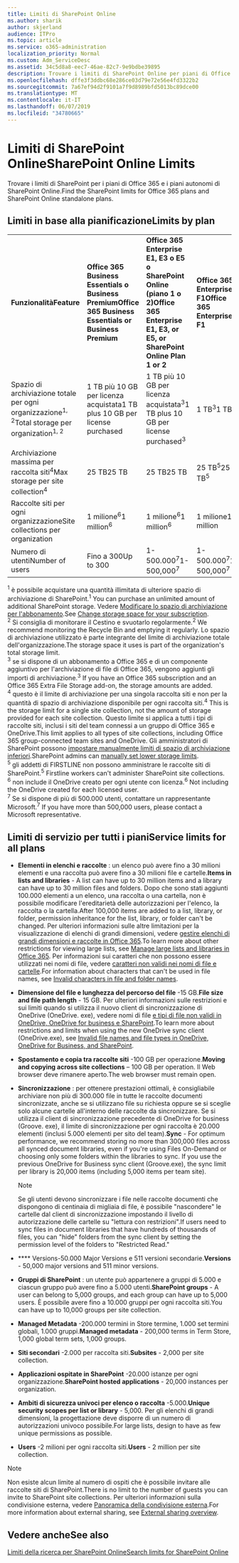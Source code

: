 ```yaml
---
title: Limiti di SharePoint Online
ms.author: sharik
author: skjerland
audience: ITPro
ms.topic: article
ms.service: o365-administration
localization_priority: Normal
ms.custom: Adm_ServiceDesc
ms.assetid: 34c5d8a8-eec7-46ae-82c7-9e9bdbe39895
description: Trovare i limiti di SharePoint Online per piani di Office 365 Enterprise e per piani autonomi.
ms.openlocfilehash: dffe3f3ddbc68e286ce03d79e72e56e4fd3322b2
ms.sourcegitcommit: 7a67ef94d2f9101a7f9d8989bfd5013bc89dce00
ms.translationtype: MT
ms.contentlocale: it-IT
ms.lasthandoff: 06/07/2019
ms.locfileid: "34780665"
---
```

# <a name="sharepoint-online-limits"></a><span data-ttu-id="7daa2-103">Limiti di SharePoint Online</span><span class="sxs-lookup"><span data-stu-id="7daa2-103">SharePoint Online Limits</span></span> 

<span data-ttu-id="7daa2-104">Trovare i limiti di SharePoint per i piani di Office 365 e i piani autonomi di SharePoint Online.</span><span class="sxs-lookup"><span data-stu-id="7daa2-104">Find the SharePoint limits for Office 365 plans and SharePoint Online standalone plans.</span></span>
  
## <a name="limits-by-plan"></a><span data-ttu-id="7daa2-105">Limiti in base alla pianificazione</span><span class="sxs-lookup"><span data-stu-id="7daa2-105">Limits by plan</span></span> 

|||||
|:-----|:-----|:-----|:-----|
|<span data-ttu-id="7daa2-106">**Funzionalità**</span><span class="sxs-lookup"><span data-stu-id="7daa2-106">**Feature**</span></span> <br/> |<span data-ttu-id="7daa2-107">**Office 365 Business Essentials o Business Premium**</span><span class="sxs-lookup"><span data-stu-id="7daa2-107">**Office 365 Business Essentials or Business Premium**</span></span> <br/> |<span data-ttu-id="7daa2-108">**Office 365 Enterprise E1, E3 o E5 o SharePoint Online (piano 1 o 2)**</span><span class="sxs-lookup"><span data-stu-id="7daa2-108">**Office 365 Enterprise E1, E3, or E5, or SharePoint Online Plan 1 or 2**</span></span> <br/> | <span data-ttu-id="7daa2-109">**Office 365 Enterprise F1**</span><span class="sxs-lookup"><span data-stu-id="7daa2-109">**Office 365 Enterprise F1**</span></span> <br/> |
|<span data-ttu-id="7daa2-110">Spazio di archiviazione totale per ogni organizzazione<sup>1, 2</sup></span><span class="sxs-lookup"><span data-stu-id="7daa2-110">Total storage per organization<sup>1, 2</sup></span></span> <br/> |<span data-ttu-id="7daa2-111">1 TB più 10 GB per licenza acquistata</span><span class="sxs-lookup"><span data-stu-id="7daa2-111">1 TB plus 10 GB per license purchased</span></span>  <br/> |<span data-ttu-id="7daa2-112">1 TB più 10 GB per licenza acquistata<sup>3</sup></span><span class="sxs-lookup"><span data-stu-id="7daa2-112">1 TB plus 10 GB per license purchased<sup>3</sup></span></span> <br/> |<span data-ttu-id="7daa2-113">1 TB<sup>3</sup></span><span class="sxs-lookup"><span data-stu-id="7daa2-113">1 TB<sup>3</sup></span></span> <br/> |
|<span data-ttu-id="7daa2-114">Archiviazione massima per raccolta siti<sup>4</sup></span><span class="sxs-lookup"><span data-stu-id="7daa2-114">Max storage per site collection<sup>4</sup></span></span><br/> |<span data-ttu-id="7daa2-115">25 TB</span><span class="sxs-lookup"><span data-stu-id="7daa2-115">25 TB</span></span> <br/> |<span data-ttu-id="7daa2-116">25 TB</span><span class="sxs-lookup"><span data-stu-id="7daa2-116">25 TB</span></span> <br/> |<span data-ttu-id="7daa2-117">25 TB<sup>5</sup></span><span class="sxs-lookup"><span data-stu-id="7daa2-117">25 TB<sup>5</sup></span></span> <br/> |
|<span data-ttu-id="7daa2-118">Raccolte siti per ogni organizzazione</span><span class="sxs-lookup"><span data-stu-id="7daa2-118">Site collections per organization</span></span>  <br/> |<span data-ttu-id="7daa2-119">1 milione<sup>6</sup></span><span class="sxs-lookup"><span data-stu-id="7daa2-119">1 million<sup>6</sup></span></span> <br/> |<span data-ttu-id="7daa2-120">1 milione<sup>6</sup></span><span class="sxs-lookup"><span data-stu-id="7daa2-120">1 million<sup>6</sup></span></span> <br/> |<span data-ttu-id="7daa2-121">1 milione</span><span class="sxs-lookup"><span data-stu-id="7daa2-121">1 million</span></span><br/> |
|<span data-ttu-id="7daa2-122">Numero di utenti</span><span class="sxs-lookup"><span data-stu-id="7daa2-122">Number of users</span></span>  <br/> |<span data-ttu-id="7daa2-123">Fino a 300</span><span class="sxs-lookup"><span data-stu-id="7daa2-123">Up to 300</span></span>  <br/> |<span data-ttu-id="7daa2-124">1- 500.000<sup>7</sup></span><span class="sxs-lookup"><span data-stu-id="7daa2-124">1- 500,000<sup>7</sup></span></span> <br/> |<span data-ttu-id="7daa2-125">1- 500.000<sup>7</sup></span><span class="sxs-lookup"><span data-stu-id="7daa2-125">1- 500,000<sup>7</sup></span></span> <br/> |
   
<span data-ttu-id="7daa2-126"><sup>1</sup> è possibile acquistare una quantità illimitata di ulteriore spazio di archiviazione di SharePoint.</span><span class="sxs-lookup"><span data-stu-id="7daa2-126"><sup>1</sup> You can purchase an unlimited amount of additional SharePoint storage.</span></span> <span data-ttu-id="7daa2-127">Vedere [Modificare lo spazio di archiviazione per l'abbonamento](https://docs.microsoft.com/office365/admin/subscriptions-and-billing/add-storage-space).</span><span class="sxs-lookup"><span data-stu-id="7daa2-127">See [Change storage space for your subscription](https://docs.microsoft.com/office365/admin/subscriptions-and-billing/add-storage-space).</span></span> 
<br/><span data-ttu-id="7daa2-128"><sup>2</sup> Si consiglia di monitorare il Cestino e svuotarlo regolarmente.</span><span class="sxs-lookup"><span data-stu-id="7daa2-128"><sup>2</sup> We recommend monitoring the Recycle Bin and emptying it regularly.</span></span> <span data-ttu-id="7daa2-129">Lo spazio di archiviazione utilizzato è parte integrante del limite di archiviazione totale dell'organizzazione.</span><span class="sxs-lookup"><span data-stu-id="7daa2-129">The storage space it uses is part of the organization's total storage limit.</span></span> 
<br/> <span data-ttu-id="7daa2-130"><sup>3</sup> se si dispone di un abbonamento a Office 365 e di un componente aggiuntivo per l'archiviazione di file di Office 365, vengono aggiunti gli importi di archiviazione.</span><span class="sxs-lookup"><span data-stu-id="7daa2-130"><sup>3</sup> If you have an Office 365 subscription and an Office 365 Extra File Storage add-on, the storage amounts are added.</span></span> 
<br/> <span data-ttu-id="7daa2-131"><sup>4</sup> questo è il limite di archiviazione per una singola raccolta siti e non per la quantità di spazio di archiviazione disponibile per ogni raccolta siti.</span><span class="sxs-lookup"><span data-stu-id="7daa2-131"><sup>4</sup> This is the storage limit for a single site collection, not the amount of storage provided for each site collection.</span></span> <span data-ttu-id="7daa2-132">Questo limite si applica a tutti i tipi di raccolte siti, inclusi i siti del team connessi a un gruppo di Office 365 e OneDrive.</span><span class="sxs-lookup"><span data-stu-id="7daa2-132">This limit applies to all types of site collections, including Office 365 group-connected team sites and OneDrive.</span></span> <span data-ttu-id="7daa2-133">Gli amministratori di SharePoint possono [impostare manualmente limiti di spazio di archiviazione inferiori](https://docs.microsoft.com/sharepoint/manage-site-collection-storage-limits).</span><span class="sxs-lookup"><span data-stu-id="7daa2-133">SharePoint admins can [manually set lower storage limits](https://docs.microsoft.com/sharepoint/manage-site-collection-storage-limits).</span></span> 
<br/> <span data-ttu-id="7daa2-134"><sup>5</sup> gli addetti di FIRSTLINE non possono amministrare le raccolte siti di SharePoint.</span><span class="sxs-lookup"><span data-stu-id="7daa2-134"><sup>5</sup> Firstline workers can't administer SharePoint site collections.</span></span> 
<br/> <span data-ttu-id="7daa2-135"><sup>6</sup> non include il OneDrive creato per ogni utente con licenza.</span><span class="sxs-lookup"><span data-stu-id="7daa2-135"><sup>6</sup> Not including the OneDrive created for each licensed user.</span></span> 
<br/> <span data-ttu-id="7daa2-136"><sup>7</sup> Se si dispone di più di 500.000 utenti, contattare un rappresentante Microsoft.</span><span class="sxs-lookup"><span data-stu-id="7daa2-136"><sup>7</sup> If you have more than 500,000 users, please contact a Microsoft representative.</span></span> 
  
## <a name="service-limits-for-all-plans"></a><span data-ttu-id="7daa2-137">Limiti di servizio per tutti i piani</span><span class="sxs-lookup"><span data-stu-id="7daa2-137">Service limits for all plans</span></span>

- <span data-ttu-id="7daa2-138">**Elementi in elenchi e raccolte** : un elenco può avere fino a 30 milioni elementi e una raccolta può avere fino a 30 milioni file e cartelle.</span><span class="sxs-lookup"><span data-stu-id="7daa2-138">**Items in lists and libraries** - A list can have up to 30 million items and a library can have up to 30 million files and folders.</span></span> <span data-ttu-id="7daa2-139">Dopo che sono stati aggiunti 100.000 elementi a un elenco, una raccolta o una cartella, non è possibile modificare l'ereditarietà delle autorizzazioni per l'elenco, la raccolta o la cartella.</span><span class="sxs-lookup"><span data-stu-id="7daa2-139">After 100,000 items are added to a list, library, or folder, permission inheritance for the list, library, or folder can't be changed.</span></span> <span data-ttu-id="7daa2-140">Per ulteriori informazioni sulle altre limitazioni per la visualizzazione di elenchi di grandi dimensioni, vedere [gestire elenchi di grandi dimensioni e raccolte in Office 365](https://support.office.com/article/b4038448-ec0e-49b7-b853-679d3d8fb784).</span><span class="sxs-lookup"><span data-stu-id="7daa2-140">To learn more about other restrictions for viewing large lists, see [Manage large lists and libraries in Office 365](https://support.office.com/article/b4038448-ec0e-49b7-b853-679d3d8fb784).</span></span> <span data-ttu-id="7daa2-141">Per informazioni sui caratteri che non possono essere utilizzati nei nomi di file, vedere [caratteri non validi nei nomi di file e cartelle](https://support.office.com/article/64883a5d-228e-48f5-b3d2-eb39e07630fa).</span><span class="sxs-lookup"><span data-stu-id="7daa2-141">For information about characters that can't be used in file names, see [Invalid characters in file and folder names](https://support.office.com/article/64883a5d-228e-48f5-b3d2-eb39e07630fa).</span></span>

- <span data-ttu-id="7daa2-142">**Dimensione del file e lunghezza del percorso del file** -15 GB.</span><span class="sxs-lookup"><span data-stu-id="7daa2-142">**File size and file path length** - 15 GB.</span></span> <span data-ttu-id="7daa2-143">Per ulteriori informazioni sulle restrizioni e sui limiti quando si utilizza il nuovo client di sincronizzazione di OneDrive (OneDrive. exe), vedere nomi di file [e tipi di file non validi in OneDrive, OneDrive for business e SharePoint](https://support.office.com/article/64883a5d-228e-48f5-b3d2-eb39e07630fa).</span><span class="sxs-lookup"><span data-stu-id="7daa2-143">To learn more about restrictions and limits when using the new OneDrive sync client (OneDrive.exe), see [Invalid file names and file types in OneDrive, OneDrive for Business, and SharePoint](https://support.office.com/article/64883a5d-228e-48f5-b3d2-eb39e07630fa).</span></span>

- <span data-ttu-id="7daa2-144">**Spostamento e copia tra raccolte siti** -100 GB per operazione.</span><span class="sxs-lookup"><span data-stu-id="7daa2-144">**Moving and copying across site collections** – 100 GB per operation.</span></span> <span data-ttu-id="7daa2-145">Il Web browser deve rimanere aperto.</span><span class="sxs-lookup"><span data-stu-id="7daa2-145">The web browser must remain open.</span></span>

- <span data-ttu-id="7daa2-146">**Sincronizzazione** : per ottenere prestazioni ottimali, è consigliabile archiviare non più di 300.000 file in tutte le raccolte documenti sincronizzate, anche se si utilizzano file su richiesta oppure se si sceglie solo alcune cartelle all'interno delle raccolte da sincronizzare. Se si utilizza il client di sincronizzazione precedente di OneDrive for business (Groove. exe), il limite di sincronizzazione per ogni raccolta è 20.000 elementi (inclusi 5.000 elementi per sito del team).</span><span class="sxs-lookup"><span data-stu-id="7daa2-146">**Sync** - For optimum performance, we recommend storing no more than 300,000 files across all synced document libraries, even if you're using Files On-Demand or choosing only some folders within the libraries to sync. If you use the previous OneDrive for Business sync client (Groove.exe), the sync limit per library is 20,000 items (including 5,000 items per team site).</span></span>

    > [!NOTE]
    > <span data-ttu-id="7daa2-147">Se gli utenti devono sincronizzare i file nelle raccolte documenti che dispongono di centinaia di migliaia di file, è possibile "nascondere" le cartelle dal client di sincronizzazione impostando il livello di autorizzazione delle cartelle su "lettura con restrizioni".</span><span class="sxs-lookup"><span data-stu-id="7daa2-147">If users need to sync files in document libraries that have hundreds of thousands of files, you can "hide" folders from the sync client by setting the permission level of the folders to "Restricted Read."</span></span> 

- <span data-ttu-id="7daa2-148">\*\*\*\* Versions-50.000 Major Versions e 511 versioni secondarie.</span><span class="sxs-lookup"><span data-stu-id="7daa2-148">**Versions** - 50,000 major versions and 511 minor versions.</span></span>

- <span data-ttu-id="7daa2-149">**Gruppi di SharePoint** : un utente può appartenere a gruppi di 5.000 e ciascun gruppo può avere fino a 5.000 utenti.</span><span class="sxs-lookup"><span data-stu-id="7daa2-149">**SharePoint groups** - A user can belong to 5,000 groups, and each group can have up to 5,000 users.</span></span> <span data-ttu-id="7daa2-150">È possibile avere fino a 10.000 gruppi per ogni raccolta siti.</span><span class="sxs-lookup"><span data-stu-id="7daa2-150">You can have up to 10,000 groups per site collection.</span></span>

- <span data-ttu-id="7daa2-151">**Managed Metadata** -200.000 termini in Store termine, 1.000 set termini globali, 1.000 gruppi.</span><span class="sxs-lookup"><span data-stu-id="7daa2-151">**Managed metadata** - 200,000 terms in Term Store, 1,000 global term sets, 1,000 groups.</span></span>

- <span data-ttu-id="7daa2-152">**Siti secondari** -2.000 per raccolta siti.</span><span class="sxs-lookup"><span data-stu-id="7daa2-152">**Subsites** - 2,000 per site collection.</span></span>

- <span data-ttu-id="7daa2-153">**Applicazioni ospitate in SharePoint** -20.000 istanze per ogni organizzazione.</span><span class="sxs-lookup"><span data-stu-id="7daa2-153">**SharePoint hosted applications** - 20,000 instances per organization.</span></span>

- <span data-ttu-id="7daa2-154">**Ambiti di sicurezza univoci per elenco o raccolta** -5.000.</span><span class="sxs-lookup"><span data-stu-id="7daa2-154">**Unique security scopes per list or library** - 5,000.</span></span> <span data-ttu-id="7daa2-155">Per gli elenchi di grandi dimensioni, la progettazione deve disporre di un numero di autorizzazioni univoco possibile.</span><span class="sxs-lookup"><span data-stu-id="7daa2-155">For large lists, design to have as few unique permissions as possible.</span></span>

- <span data-ttu-id="7daa2-156">**Users** -2 milioni per ogni raccolta siti.</span><span class="sxs-lookup"><span data-stu-id="7daa2-156">**Users** - 2 million per site collection.</span></span>

> [!NOTE]
> <span data-ttu-id="7daa2-157">Non esiste alcun limite al numero di ospiti che è possibile invitare alle raccolte siti di SharePoint.</span><span class="sxs-lookup"><span data-stu-id="7daa2-157">There is no limit to the number of guests you can invite to SharePoint site collections.</span></span> <span data-ttu-id="7daa2-158">Per ulteriori informazioni sulla condivisione esterna, vedere [Panoramica della condivisione esterna](https://docs.microsoft.com/sharepoint/external-sharing-overview).</span><span class="sxs-lookup"><span data-stu-id="7daa2-158">For more information about external sharing, see [External sharing overview](https://docs.microsoft.com/sharepoint/external-sharing-overview).</span></span>

## <a name="see-also"></a><span data-ttu-id="7daa2-159">Vedere anche</span><span class="sxs-lookup"><span data-stu-id="7daa2-159">See also</span></span>

[<span data-ttu-id="7daa2-160">Limiti della ricerca per SharePoint Online</span><span class="sxs-lookup"><span data-stu-id="7daa2-160">Search limits for SharePoint Online</span></span>](https://docs.microsoft.com/sharepoint/search-limits)
